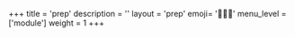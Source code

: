 +++
title = 'prep'
description = ''
layout = 'prep'
emoji= '🧑🏾‍💻'
menu_level = ['module']
weight = 1
+++
